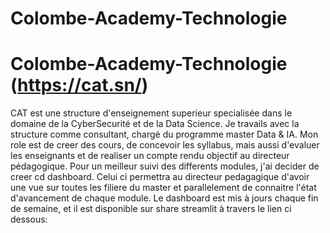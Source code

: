 # Colombe-Academy-Technologie
# Colombe-Academy-Technologie (https://cat.sn/)
CAT est une structure d'enseignement superieur specialisée dans le domaine de la CyberSecurité et de la Data Science.
Je travails avec la structure comme consultant, chargé du programme master Data & IA.
Mon role est de creer des cours, de concevoir les syllabus, mais aussi d'evaluer les enseignants et de realiser un compte rendu objectif au directeur pédagogique.
Pour un meilleur suivi des differents modules, j'ai decider de creer cd dashboard.
Celui ci permettra au directeur pedagagique d'avoir une vue sur toutes les filiere du master et parallelement de connaitre l'état d'avancement de chaque module.
Le dashboard est mis à jours chaque fin de semaine, et il est disponible sur share streamlit à travers le lien ci dessous:
